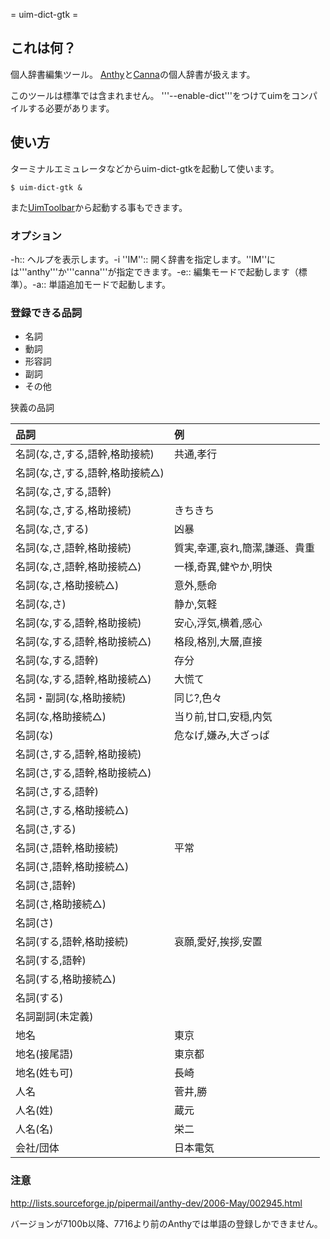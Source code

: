 ﻿= uim-dict-gtk =

## これは何？ ##

個人辞書編集ツール。 [Anthy](http://anthy.sourceforge.jp/)と[Canna](http://canna.sourceforge.jp/)の個人辞書が扱えます。

このツールは標準では含まれません。 '''--enable-dict'''をつけてuimをコンパイルする必要があります。

## 使い方 ##

ターミナルエミュレータなどからuim-dict-gtkを起動して使います。

```
$ uim-dict-gtk &
```

また[UimToolbar](UimToolbar.md)から起動する事もできます。

### オプション ###

-h:: ヘルプを表示します。-i ''IM'':: 開く辞書を指定します。''IM''には'''anthy'''か'''canna'''が指定できます。-e:: 編集モードで起動します（標準）。-a:: 単語追加モードで起動します。

### 登録できる品詞 ###

  * 名詞
  * 動詞
  * 形容詞
  * 副詞
  * その他

狭義の品詞

| 品詞 | 例 |
|:---|:--|
| 名詞(な,さ,する,語幹,格助接続) | 共通,孝行 |
| 名詞(な,さ,する,語幹,格助接続△) |
| 名詞(な,さ,する,語幹) |
| 名詞(な,さ,する,格助接続) | きちきち |
| 名詞(な,さ,する) | 凶暴 |
| 名詞(な,さ,語幹,格助接続) | 質実,幸運,哀れ,簡潔,謙遜、貴重 |
| 名詞(な,さ,語幹,格助接続△) | 一様,奇異,健やか,明快 |
| 名詞(な,さ,格助接続△) | 意外,懸命 |
| 名詞(な,さ) | 静か,気軽 |
| 名詞(な,する,語幹,格助接続) | 安心,浮気,横着,感心 |
| 名詞(な,する,語幹,格助接続△) | 格段,格別,大層,直接 |
| 名詞(な,する,語幹) | 存分 |
| 名詞(な,する,語幹,格助接続△) | 大慌て |
| 名詞・副詞(な,格助接続) | 同じ?,色々 |
| 名詞(な,格助接続△) | 当り前,甘口,安穏,内気 |
| 名詞(な) | 危なげ,嫌み,大ざっぱ |
| 名詞(さ,する,語幹,格助接続) |
| 名詞(さ,する,語幹,格助接続△) |
| 名詞(さ,する,語幹) |
| 名詞(さ,する,格助接続△) |
| 名詞(さ,する) |
| 名詞(さ,語幹,格助接続) | 平常 |
| 名詞(さ,語幹,格助接続△) |
| 名詞(さ,語幹) |
| 名詞(さ,格助接続△) |
| 名詞(さ) |
| 名詞(する,語幹,格助接続) | 哀願,愛好,挨拶,安置 |
| 名詞(する,語幹) |
| 名詞(する,格助接続△) |
| 名詞(する) |
| 名詞副詞(未定義) |
| 地名 | 東京 |
| 地名(接尾語) | 東京都 |
| 地名(姓も可) | 長崎 |
| 人名 | 菅井,勝 |
| 人名(姓) | 蔵元 |
| 人名(名) | 栄二 |
| 会社/団体 | 日本電気 |

### 注意 ###

http://lists.sourceforge.jp/pipermail/anthy-dev/2006-May/002945.html

バージョンが7100b以降、7716より前のAnthyでは単語の登録しかできません。